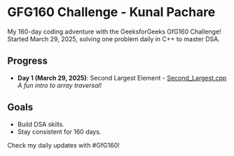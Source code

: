 # GFG160 Challenge - Kunal Pachare

My 160-day coding adventure with the GeeksforGeeks GfG160 Challenge! Started March 29, 2025, solving one problem daily in C++ to master DSA.

## Progress
- **Day 1 (March 29, 2025)**: Second Largest Element - [Second_Largest.cpp](https://github.com/kunal-pachare/GFG160-Challenge/blob/main/Second_Largest.cpp)  
  *A fun intro to array traversal!*

## Goals
- Build DSA skills.
- Stay consistent for 160 days.

Check my daily updates with #GfG160!
